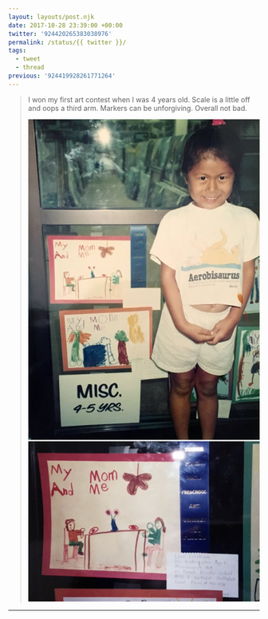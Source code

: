 ```yaml
---
layout: layouts/post.njk
date: 2017-10-28 23:39:00 +00:00
twitter: '924420265383038976'
permalink: /status/{{ twitter }}/
tags: 
  - tweet
  - thread
previous: '924419928261771264'
---
```


> I won my first art contest when I was 4 years old. Scale is a little off and oops a third arm. Markers can be unforgiving. Overall not bad. 
> 
> ![young Lynn standing next to a drawing and first place ribbon](/img/924420265383038976-DNQzUuBVwAAnpyk.jpg)
> ![close-up of the drawing of two people at a dining table captioned “My Mom and Me”](/img/924420265383038976-DNQzUsrV4AAESiu.jpg)

---
